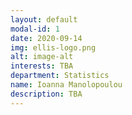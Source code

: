 ```yaml
---
layout: default
modal-id: 1
date: 2020-09-14
img: ellis-logo.png
alt: image-alt
interests: TBA
department: Statistics
name: Ioanna Manolopoulou
description: TBA 
---
```

